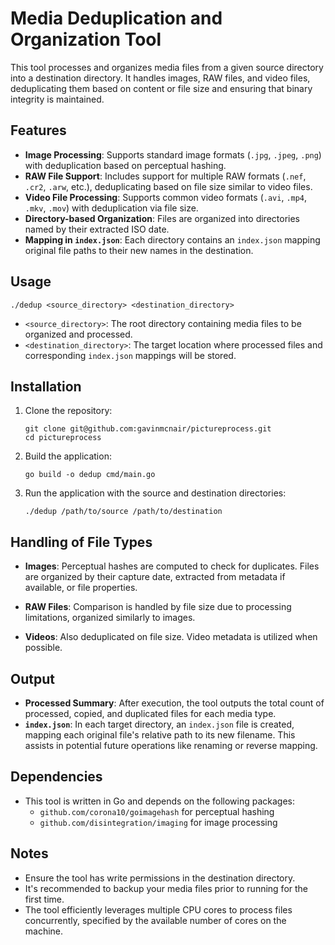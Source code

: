 # Media Deduplication and Organization Tool

This tool processes and organizes media files from a given source directory into a destination directory. It handles images, RAW files, and video files, deduplicating them based on content or file size and ensuring that binary integrity is maintained.

## Features

- **Image Processing**: Supports standard image formats (`.jpg`, `.jpeg`, `.png`) with deduplication based on perceptual hashing.
- **RAW File Support**: Includes support for multiple RAW formats (`.nef`, `.cr2`, `.arw`, etc.), deduplicating based on file size similar to video files.
- **Video File Processing**: Supports common video formats (`.avi`, `.mp4`, `.mkv`, `.mov`) with deduplication via file size.
- **Directory-based Organization**: Files are organized into directories named by their extracted ISO date.
- **Mapping in `index.json`**: Each directory contains an `index.json` mapping original file paths to their new names in the destination.

## Usage

```shell
./dedup <source_directory> <destination_directory>
```

- `<source_directory>`: The root directory containing media files to be organized and processed.
- `<destination_directory>`: The target location where processed files and corresponding `index.json` mappings will be stored.

## Installation

1. Clone the repository:
   ```shell
   git clone git@github.com:gavinmcnair/pictureprocess.git
   cd pictureprocess
   ```

2. Build the application:
   ```shell
   go build -o dedup cmd/main.go
   ```

3. Run the application with the source and destination directories:
   ```shell
   ./dedup /path/to/source /path/to/destination
   ```

## Handling of File Types

- **Images**: Perceptual hashes are computed to check for duplicates. Files are organized by their capture date, extracted from metadata if available, or file properties.
  
- **RAW Files**: Comparison is handled by file size due to processing limitations, organized similarly to images.

- **Videos**: Also deduplicated on file size. Video metadata is utilized when possible.

## Output

- **Processed Summary**: After execution, the tool outputs the total count of processed, copied, and duplicated files for each media type.
- **`index.json`**: In each target directory, an `index.json` file is created, mapping each original file's relative path to its new filename. This assists in potential future operations like renaming or reverse mapping.

## Dependencies

- This tool is written in Go and depends on the following packages:
  - `github.com/corona10/goimagehash` for perceptual hashing
  - `github.com/disintegration/imaging` for image processing

## Notes

- Ensure the tool has write permissions in the destination directory.
- It's recommended to backup your media files prior to running for the first time.
- The tool efficiently leverages multiple CPU cores to process files concurrently, specified by the available number of cores on the machine.
